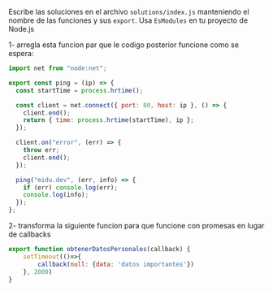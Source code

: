 Escribe las soluciones en el archivo `solutions/index.js` manteniendo el nombre de las funciones y sus `export`. Usa `EsModules` en tu proyecto de Node.js

1- arregla esta funcion par que le codigo posterior funcione como se espera:

```javascript
import net from "node:net";

export const ping = (ip) => {
  const startTime = process.hrtime();

  const client = net.connect({ port: 80, host: ip }, () => {
    client.end();
    return { time: process.hrtime(startTime), ip };
  });

  client.on("error", (err) => {
    throw err;
    client.end();
  });

  ping("midu.dev", (err, info) => {
    if (err) console.log(err);
    console.log(info);
  });
};
```

2- transforma la siguiente funcion para que funcione con promesas en lugar de callbacks

```javascript
export function obtenerDatosPersonales(callback) {
    setTimeout(()=>{
        callback(null: {data: 'datos importantes'})
    }, 2000)
}

```
